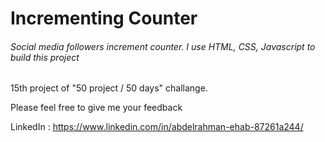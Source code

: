 # Incrementing Counter
<h6>Social media followers increment counter. I use HTML, CSS, Javascript to build this project</h6>
<p> 15th project of "50 project / 50 days" challange.</p>
<span> Please feel free to give me your feedback</span>



<span>LinkedIn : https://www.linkedin.com/in/abdelrahman-ehab-87261a244/ <span>
